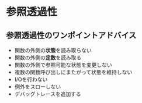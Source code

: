 # 参照透過性

## 参照透過性のワンポイントアドバイス

- 関数の外側の**状態**を読み取らない
- 関数の外側の**定数**を読み取る
- 関数の外側で参照可能な状態を変更しない
- 複数の関数呼び出しにまたがって状態を維持しない
- I/Oを行わない
- 例外をスローしない
- デバッグトレースを追加する
